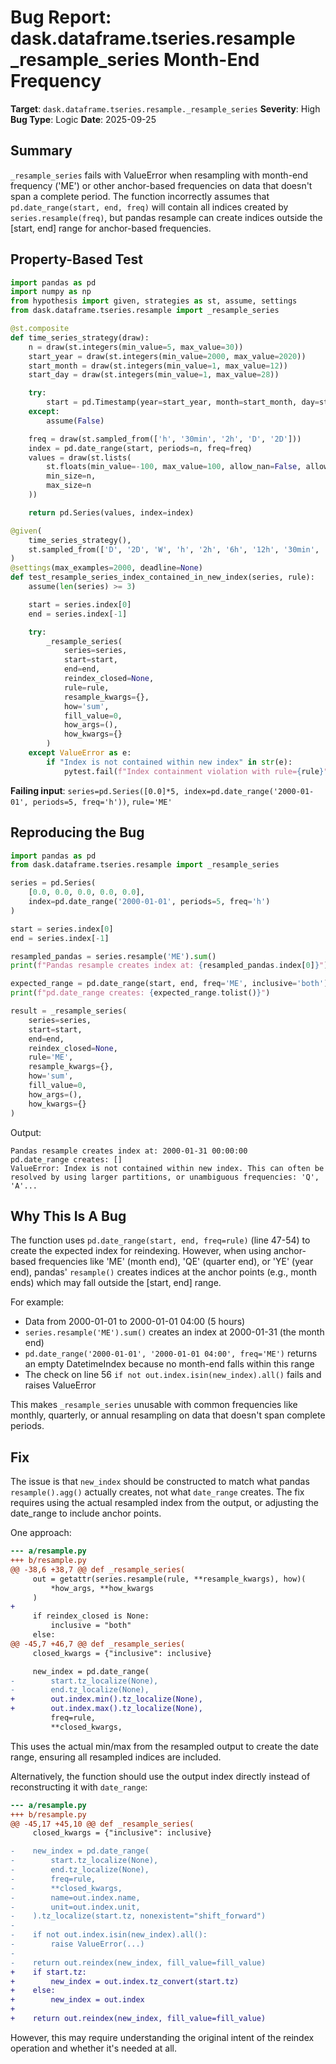# Bug Report: dask.dataframe.tseries.resample _resample_series Month-End Frequency

**Target**: `dask.dataframe.tseries.resample._resample_series`
**Severity**: High
**Bug Type**: Logic
**Date**: 2025-09-25

## Summary

`_resample_series` fails with ValueError when resampling with month-end frequency ('ME') or other anchor-based frequencies on data that doesn't span a complete period. The function incorrectly assumes that `pd.date_range(start, end, freq)` will contain all indices created by `series.resample(freq)`, but pandas resample can create indices outside the [start, end] range for anchor-based frequencies.

## Property-Based Test

```python
import pandas as pd
import numpy as np
from hypothesis import given, strategies as st, assume, settings
from dask.dataframe.tseries.resample import _resample_series

@st.composite
def time_series_strategy(draw):
    n = draw(st.integers(min_value=5, max_value=30))
    start_year = draw(st.integers(min_value=2000, max_value=2020))
    start_month = draw(st.integers(min_value=1, max_value=12))
    start_day = draw(st.integers(min_value=1, max_value=28))

    try:
        start = pd.Timestamp(year=start_year, month=start_month, day=start_day)
    except:
        assume(False)

    freq = draw(st.sampled_from(['h', '30min', '2h', 'D', '2D']))
    index = pd.date_range(start, periods=n, freq=freq)
    values = draw(st.lists(
        st.floats(min_value=-100, max_value=100, allow_nan=False, allow_infinity=False),
        min_size=n,
        max_size=n
    ))

    return pd.Series(values, index=index)

@given(
    time_series_strategy(),
    st.sampled_from(['D', '2D', 'W', 'h', '2h', '6h', '12h', '30min', 'ME', '3D'])
)
@settings(max_examples=2000, deadline=None)
def test_resample_series_index_contained_in_new_index(series, rule):
    assume(len(series) >= 3)

    start = series.index[0]
    end = series.index[-1]

    try:
        _resample_series(
            series=series,
            start=start,
            end=end,
            reindex_closed=None,
            rule=rule,
            resample_kwargs={},
            how='sum',
            fill_value=0,
            how_args=(),
            how_kwargs={}
        )
    except ValueError as e:
        if "Index is not contained within new index" in str(e):
            pytest.fail(f"Index containment violation with rule={rule}")
```

**Failing input**: `series=pd.Series([0.0]*5, index=pd.date_range('2000-01-01', periods=5, freq='h'))`, `rule='ME'`

## Reproducing the Bug

```python
import pandas as pd
from dask.dataframe.tseries.resample import _resample_series

series = pd.Series(
    [0.0, 0.0, 0.0, 0.0, 0.0],
    index=pd.date_range('2000-01-01', periods=5, freq='h')
)

start = series.index[0]
end = series.index[-1]

resampled_pandas = series.resample('ME').sum()
print(f"Pandas resample creates index at: {resampled_pandas.index[0]}")

expected_range = pd.date_range(start, end, freq='ME', inclusive='both')
print(f"pd.date_range creates: {expected_range.tolist()}")

result = _resample_series(
    series=series,
    start=start,
    end=end,
    reindex_closed=None,
    rule='ME',
    resample_kwargs={},
    how='sum',
    fill_value=0,
    how_args=(),
    how_kwargs={}
)
```

Output:
```
Pandas resample creates index at: 2000-01-31 00:00:00
pd.date_range creates: []
ValueError: Index is not contained within new index. This can often be resolved by using larger partitions, or unambiguous frequencies: 'Q', 'A'...
```

## Why This Is A Bug

The function uses `pd.date_range(start, end, freq=rule)` (line 47-54) to create the expected index for reindexing. However, when using anchor-based frequencies like 'ME' (month end), 'QE' (quarter end), or 'YE' (year end), pandas' `resample()` creates indices at the anchor points (e.g., month ends) which may fall outside the [start, end] range.

For example:
- Data from 2000-01-01 to 2000-01-01 04:00 (5 hours)
- `series.resample('ME').sum()` creates an index at 2000-01-31 (the month end)
- `pd.date_range('2000-01-01', '2000-01-01 04:00', freq='ME')` returns an empty DatetimeIndex because no month-end falls within this range
- The check on line 56 `if not out.index.isin(new_index).all()` fails and raises ValueError

This makes `_resample_series` unusable with common frequencies like monthly, quarterly, or annual resampling on data that doesn't span complete periods.

## Fix

The issue is that `new_index` should be constructed to match what pandas `resample().agg()` actually creates, not what `date_range` creates. The fix requires using the actual resampled index from the output, or adjusting the date_range to include anchor points.

One approach:

```diff
--- a/resample.py
+++ b/resample.py
@@ -38,6 +38,7 @@ def _resample_series(
     out = getattr(series.resample(rule, **resample_kwargs), how)(
         *how_args, **how_kwargs
     )
+
     if reindex_closed is None:
         inclusive = "both"
     else:
@@ -45,7 +46,7 @@ def _resample_series(
     closed_kwargs = {"inclusive": inclusive}

     new_index = pd.date_range(
-        start.tz_localize(None),
-        end.tz_localize(None),
+        out.index.min().tz_localize(None),
+        out.index.max().tz_localize(None),
         freq=rule,
         **closed_kwargs,
```

This uses the actual min/max from the resampled output to create the date range, ensuring all resampled indices are included.

Alternatively, the function should use the output index directly instead of reconstructing it with `date_range`:

```diff
--- a/resample.py
+++ b/resample.py
@@ -45,17 +45,10 @@ def _resample_series(
     closed_kwargs = {"inclusive": inclusive}

-    new_index = pd.date_range(
-        start.tz_localize(None),
-        end.tz_localize(None),
-        freq=rule,
-        **closed_kwargs,
-        name=out.index.name,
-        unit=out.index.unit,
-    ).tz_localize(start.tz, nonexistent="shift_forward")
-
-    if not out.index.isin(new_index).all():
-        raise ValueError(...)
-
-    return out.reindex(new_index, fill_value=fill_value)
+    if start.tz:
+        new_index = out.index.tz_convert(start.tz)
+    else:
+        new_index = out.index
+
+    return out.reindex(new_index, fill_value=fill_value)
```

However, this may require understanding the original intent of the reindex operation and whether it's needed at all.
